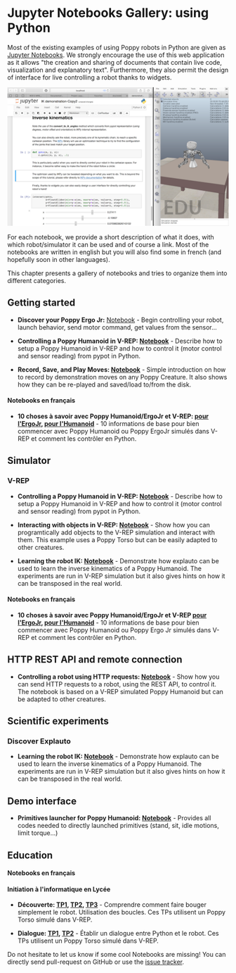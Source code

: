 # Jupyter Notebooks Gallery: using Python

<!-- toc -->

Most of the existing examples of using Poppy robots in Python are given as [Jupyter Notebooks](http://jupyter.org). We strongly encourage the use of this web application as it allows "the creation and sharing of documents that contain live code, visualization and explanatory text". Furthermore, they also permit the design of interface for live controlling a robot thanks to widgets.

![Notebook Example](../img/python/notebook-example.png)

For each notebook, we provide a short description of what it does, with which robot/simulator it can be used and of course a link. Most of the notebooks are written in english but you will also find some in french (and hopefully soon in other languages).

This chapter presents a gallery of notebooks and tries to organize them into different categories.

## Getting started

* **Discover your Poppy Ergo Jr:** [Notebook]() - Begin controlling your robot, launch behavior, send motor command, get values from the sensor...

* **Controlling a Poppy Humanoid in V-REP: [Notebook](https://github.com/poppy-project/poppy-humanoid/blob/master/software/samples/notebooks/Controlling%20a%20Poppy%20humanoid%20in%20V-REP%20using%20pypot.ipynb)** - Describe how to setup a Poppy Humanoid in V-REP and how to control it (motor control and sensor reading) from pypot in Python.

* **Record, Save, and Play Moves: [Notebook](https://github.com/poppy-project/community-notebooks/blob/master/demo/poppy-ergo_Record%2C%20Save%2C%20and%20Play%20Moves.ipynb)** - Simple introduction on how to record by demonstration moves on any Poppy Creature. It also shows how they can be re-played and saved/load to/from the disk.

#### Notebooks en français

* **10 choses à savoir avec Poppy Humanoid/ErgoJr et V-REP: [pour l'ErgoJr](https://github.com/poppy-project/community-notebooks/blob/master/tutorials-education/poppy-humanoid_poppy-torso__vrep_installation%20et%20prise%20en%20main/poppy%20simul%C3%A9/Ergo_simulation%20prise%20en%20main.ipynb), [pour l'Humanoid](https://github.com/poppy-project/community-notebooks/blob/master/tutorials-education/poppy-humanoid_poppy-torso__vrep_installation%20et%20prise%20en%20main/poppy%20simul%C3%A9/premier%20pas%20avec%20poppy%20humanoid%20en%20python%20-%2010%20choses%20%C3%A0%20savoir.ipynb)** - 10 informations de base pour bien commencer avec Poppy Humanoid ou Poppy ErgoJr simulés dans V-REP et comment les contrôler en Python.

## Simulator

### V-REP

* **Controlling a Poppy Humanoid in V-REP: [Notebook](https://github.com/poppy-project/community-notebooks/blob/master/demo/poppy-humanoid_Controlling%20in%20V-REP%20using%20pypot.ipynb)** - Describe how to setup a Poppy Humanoid in V-REP and how to control it (motor control and sensor reading) from pypot in Python.

* **Interacting with objects in V-REP: [Notebook](https://github.com/poppy-project/poppy-torso/blob/ff6254355ce18a26f58654f5abc82485a7a22d13/software/doc/tutorial/Poppy%20Torso%20interacting%20with%20objects%20in%20V-REP%20using%20Pypot.ipynb)** - Show how you can programtically add objects to the V-REP simulation and interact with them. This example uses a Poppy Torso but can be easily adapted to other creatures.

* **Learning the robot IK: [Notebook](https://github.com/flowersteam/explauto/blob/master/notebook/Learning%20the%20IK%20of%20the%20arm%20of%20a%20simulated%20Poppy%20using%20Explauto.ipynb)** - Demonstrate how explauto can be used to learn the inverse kinematics of a Poppy Humanoid. The experiments are run in V-REP simulation but it also gives hints on how it can be transposed in the real world.

#### Notebooks en français

* **10 choses à savoir avec Poppy Humanoid/ErgoJr et V-REP [pour l'ErgoJr](https://github.com/poppy-project/community-notebooks/blob/master/tutorials-education/poppy-humanoid_poppy-torso__vrep_installation%20et%20prise%20en%20main/poppy%20simul%C3%A9/Ergo_simulation%20prise%20en%20main.ipynb), [pour l'Humanoid](https://github.com/poppy-project/community-notebooks/blob/master/tutorials-education/poppy-humanoid_poppy-torso__vrep_installation%20et%20prise%20en%20main/poppy%20simul%C3%A9/premier%20pas%20avec%20poppy%20humanoid%20en%20python%20-%2010%20choses%20%C3%A0%20savoir.ipynb)** - 10 informations de base pour bien commencer avec Poppy Humanoid ou Poppy Ergo Jr simulés dans V-REP et comment les contrôler en Python.


## HTTP REST API and remote connection

* **Controlling a robot using HTTP requests: [Notebook](https://github.com/poppy-project/community-notebooks/blob/master/demo/poppy-humanoid_Accessing%20pypot%20REST%20API%20through%20HTTP%20requests.ipynb)** - Show how you can send HTTP requests to a robot, using the REST API, to control it. The notebook is based on a V-REP simulated Poppy Humanoid but can be adapted to other creatures.

## Scientific experiments

### Discover Explauto

* **Learning the robot IK: [Notebook](https://github.com/flowersteam/explauto/blob/master/notebook/Learning%20the%20IK%20of%20the%20arm%20of%20a%20simulated%20Poppy%20using%20Explauto.ipynb)** - Demonstrate how explauto can be used to learn the inverse kinematics of a Poppy Humanoid. The experiments are run in V-REP simulation but it also gives hints on how it can be transposed in the real world.


## Demo interface

* **Primitives launcher for Poppy Humanoid: [Notebook](https://github.com/poppy-project/poppy-humanoid/blob/dd469c262ede0877153afd6e086f65fc85e8b729/software/samples/notebooks/Demo%20Interface.ipynb)** - Provides all codes needed to directly launched primitives (stand, sit, idle motions, limit torque...)

## Education

#### Notebooks en français

#### Initiation à l'informatique en Lycée

* **Découverte: [TP1](https://github.com/poppy-project/community-notebooks/blob/master/tutorials-education/poppy-torso__vrep_Prototype%20d'ininitiation%20%C3%A0%20l'informatique%20pour%20les%20lyc%C3%A9ens/decouverte/Decouverte%20TP1.ipynb), [TP2](https://github.com/poppy-project/community-notebooks/blob/master/tutorials-education/poppy-torso__vrep_Prototype%20d'ininitiation%20%C3%A0%20l'informatique%20pour%20les%20lyc%C3%A9ens/decouverte/Decouverte%20TP2.ipynb), [TP3](https://github.com/poppy-project/community-notebooks/blob/master/tutorials-education/poppy-torso__vrep_Prototype%20d'ininitiation%20%C3%A0%20l'informatique%20pour%20les%20lyc%C3%A9ens/decouverte/Decouverte%20TP3.ipynb)** - Comprendre comment faire bouger simplement le robot. Utilisation des boucles. Ces TPs utilisent un Poppy Torso simulé dans V-REP.

* **Dialogue: [TP1](https://github.com/poppy-project/community-notebooks/blob/master/tutorials-education/poppy-torso__vrep_Prototype%20d'ininitiation%20%C3%A0%20l'informatique%20pour%20les%20lyc%C3%A9ens/dialogue/Dialogue%20TP1.ipynb), [TP2](https://github.com/poppy-project/community-notebooks/blob/master/tutorials-education/poppy-torso__vrep_Prototype%20d'ininitiation%20%C3%A0%20l'informatique%20pour%20les%20lyc%C3%A9ens/dialogue/Dialogue%20TP2.ipynb)** - Établir un dialogue entre Python et le robot. Ces TPs utilisent un Poppy Torso simulé dans V-REP.

<!-- TODO

## Going further

### Low-level communicatio

### Debug and setup

### Benchmark

### Extending Poppy software

## Contributing to this gallery -->

Do not hesitate to let us know if some cool Notebooks are missing! You can directly send pull-request on GitHub or use the [issue tracker](https://github.com/poppy-project/poppy-docs/issues).

